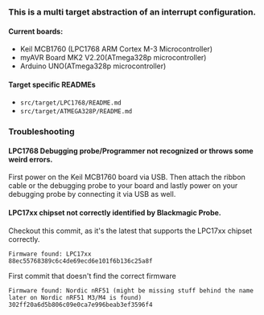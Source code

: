 ### This is a multi target abstraction of an interrupt configuration.

#### Current boards:
 - Keil MCB1760 (LPC1768 ARM Cortex M-3 Microcontroller)
 - myAVR Board MK2 V2.20(ATmega328p microcontroller)
 - Arduino UNO(ATmega328p microcontroller)

#### Target specific READMEs
 - `src/target/LPC1768/README.md`
 - `src/target/ATMEGA328P/README.md`

### Troubleshooting  

#### LPC1768 Debugging probe/Programmer not recognized or throws some weird errors.
First power on the Keil MCB1760 board via USB. Then attach the ribbon cable or the debugging probe to your board and lastly power on your debugging probe by connecting it via USB as well.

#### LPC17xx chipset not correctly identified by Blackmagic Probe.
Checkout this commit, as it's the latest that supports the LPC17xx chipset correctly.
```
Firmware found: LPC17xx
88ec55768389c6c4de69ecd6e101f6b136c25a8f
```

First commit that doesn't find the correct firmware
```
Firmware found: Nordic nRF51 (might be missing stuff behind the name later on Nordic nRF51 M3/M4 is found)
302ff20a6d5b806c09e0ca7e996beab3ef3596f4
```

